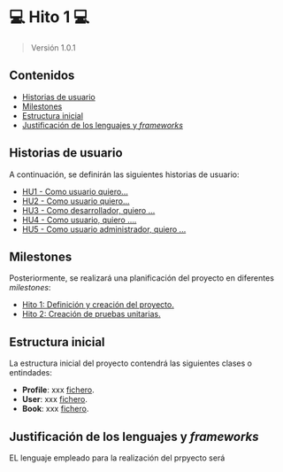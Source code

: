 # :computer: Hito 1 :computer:

> Versión 1.0.1

## Contenidos

- [Historias de usuario](#hus)
- [Milestones](#milestones)
- [Estructura inicial](#initialStructure)
- [Justificación de los lenguajes y _frameworks_](#framework)

<a name="hus"></a>

## Historias de usuario

A continuación, se definirán las siguientes historias de usuario:

- [HU1 - Como usuario quiero...](https://github.com/faguilera1952/CC-ProyectoPatitas/issues/2)
- [HU2 - Como usuario quiero...](https://github.com/faguilera1952/CC-ProyectoPatitas/issues/3)
- [HU3 - Como desarrollador, quiero ...](https://github.com/faguilera1952/CC-ProyectoPatitas/issues/4)
- [HU4 - Como usuario, quiero ....](https://github.com/faguilera1952/CC-ProyectoPatitas/issues/5)
- [HU5 - Como usuario administrador, quiero ...](https://github.com/faguilera1952/CC-ProyectoPatitas/issues/26)

<a name="milestones"></a>

## Milestones

Posteriormente, se realizará una planificación del proyecto en diferentes _milestones_:

- [Hito 1: Definición y creación del proyecto.](https://github.com/sergiomesasyelamos2000/CC-Proyecto-22-23/milestone/1)
- [Hito 2: Creación de pruebas unitarias.](https://github.com/sergiomesasyelamos2000/CC-Proyecto-22-23/milestone/2)

<a name="initialStructure"></a>

## Estructura inicial

La estructura inicial del proyecto contendrá las siguientes clases o entindades:

- **Profile**: xxx [fichero](./../../backend/src/modules/users/profile.entity.ts).
- **User**: xxx [fichero](./../../backend/src/modules/users/user.entity.ts).
- **Book**: xxx [fichero](./../../backend/src/modules/books/book.entity.ts).

<!-- Books: Guarda toda la información obtenida del archivo JSON además de funcionalidades básicas. Se encuentra definida en el [fichero](/libs/entity-data-models/src/entities/crud.entity.ts).-->

<a name="framework"></a>

## Justificación de los lenguajes y _frameworks_

EL lenguaje empleado para la realización del prpyecto será 

